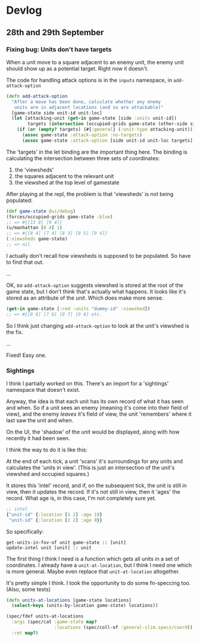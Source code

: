 # Devlog

## 28th and 29th September
### Fixing bug: Units don't have targets
When a unit move to a square adjacent to an enemy unit, the enemy unit should show up as a potential target.
Right now it doesn't.

The code for handling attack options is in the `inputs` namespace, in `add-attack-option`

```clojure
(defn add-attack-option
  "After a move has been done, calculate whether any enemy
   units are in adjacent locations (and so are attackable)"
  [game-state side unit-id unit-loc]
  (let [attacking-unit (get-in game-state [side :units unit-id])
        targets (intersection (occupied-grids game-state (other-side side)) (:viewsheds game-state) (manhattan unit-loc 1))]
    (if (or (empty? targets) (#{:general} (:unit-type attacking-unit)))
      (assoc game-state :attack-option :no-targets)
      (assoc game-state :attack-option [side unit-id unit-loc targets]))))
```

The 'targets' in the let binding are the important thing here.
The binding is calculating the intersection between three sets of coordinates:
1. the 'viewsheds'
2. the squares adjacent to the relevant unit
3. the viewshed at the top level of gamestate

After playing at the repl, the problem is that 'viewsheds' is not being populated:

``` clojure
(def game-state @ui/debug)
(forces/occupied-grids game-state :blue)
;; => #{[13 8] [9 4]}
(u/manhattan [8 4] 1)
;; => #{[8 4] [7 4] [8 3] [8 5] [9 4]}
(:viewsheds game-state)
;; => nil
```

I actually don't recall how viewsheds is supposed to be populated. 
So have to find that out.

...

OK, so `add-attack-option` suggests viewshed is stored at the root of the game state, but I don't think that's actually what happens.
It looks like it's stored as an attribute of the _unit_.
Which does make more sense.

```clojure
(get-in game-state [:red :units "dummy-id" :viewshed])
;; => #{[8 8] [7 6] [8 7] [9 8] etc.
```

So I think just changing `add-attack-option` to look at the unit's viewshed is the fix.

...

Fixed! Easy one.

### Sightings
I think I partially worked on this.
There's an import for a 'sightings' namespace that doesn't exist.

Anyway, the idea is that each unit has its own record of what it has seen and when.
So if a unit sees an enemy (meaning it's come into their field of view), and the enemy _leaves_ it's field of view, the unit 'remembers' where it last saw the unit and when.

On the UI, the 'shadow' of the unit would be displayed, along with how recently it had been seen.

I think the way to do it is like this:

At the end of each tick, a unit 'scans' it's surroundings for any units and calculates the 'units in view'.
(This is just an intersection of the unit's viewshed and occupied squares.)

It stores this 'intel' record, and if, on the subsequent tick, the unit is still in view, then it updates the record.
If it's _not_ still in view, then it 'ages' the record.
What age is, in this case, I'm not completely sure yet.

```clojure
;; intel
{"unit-id" {:location [1 2] :age 10}
 "unit-id" {:location [2 2] :age 0}}
```

So specifically:

```
get-units-in-fov-of unit game-state :: [unit]
update-intel unit [unit] :: unit 
```

The first thing I think I need is a function which gets all units in a set of coordinates.
I already have a `unit-at-location`, but I think I need one which is more general.
Maybe even replace that `unit-at-location` altogether.

It's pretty simple I think.
I took the opportunity to do some fn-speccing too.
(Also, some tests)

```clojure
(defn units-at-locations [game-state locations]
  (select-keys (units-by-location game-state) locations))

(spec/fdef units-at-locations
  :args (spec/cat :game-state map?
                  :locations (spec/coll-of :general-slim.specs/coord))
  :ret map?)
```

